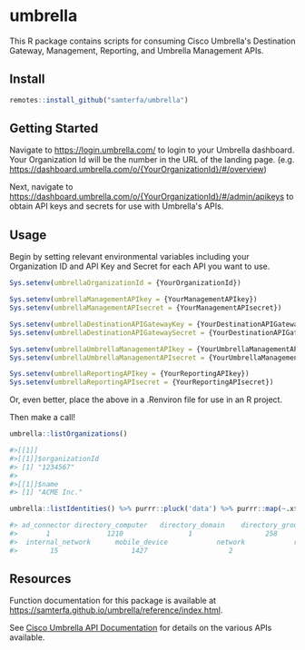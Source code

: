 # umbrella

This R package contains scripts for consuming Cisco Umbrella's Destination Gateway, Management, Reporting, and Umbrella Management APIs.

## Install

```r
remotes::install_github("samterfa/umbrella")
```

## Getting Started

Navigate to https://login.umbrella.com/ to login to your Umbrella dashboard. Your Organization Id will be the number in the URL of the landing page. (e.g. https://dashboard.umbrella.com/o/{YourOrganizationId}/#/overview)

Next, navigate to https://dashboard.umbrella.com/o/{YourOrganizationId}/#/admin/apikeys to obtain API keys and secrets for use with Umbrella's APIs.

## Usage

Begin by setting relevant environmental variables including your Organization ID and API Key and Secret for each API you want to use.

```r
Sys.setenv(umbrellaOrganizationId = {YourOrganizationId})

Sys.setenv(umbrellaManagementAPIkey = {YourManagementAPIkey})
Sys.setenv(umbrellaManagementAPIsecret = {YourManagementAPIsecret})

Sys.setenv(umbrellaDestinationAPIGatewayKey = {YourDestinationAPIGatewayKey})
Sys.setenv(umbrellaDestinationAPIGatewaySecret = {YourDestinationAPIGatewaySecret})

Sys.setenv(umbrellaUmbrellaManagementAPIkey = {YourUmbrellaManagementAPIkey})
Sys.setenv(umbrellaUmbrellaManagementAPIsecret = {YourUmbrellaManagementAPIsecret})

Sys.setenv(umbrellaReportingAPIkey = {YourReportingAPIkey})
Sys.setenv(umbrellaReportingAPIsecret = {YourReportingAPIsecret})
```

Or, even better, place the above in a .Renviron file for use in an R project.

Then make a call!

```r
umbrella::listOrganizations()

#>[[1]]
#>[[1]]$organizationId
#> [1] "1234567"
#>
#>[[1]]$name
#> [1] "ACME Inc."

umbrella::listIdentities() %>% purrr::pluck('data') %>% purrr::map(~.x$type$type) %>% unlist() %>% table()

#> ad_connector directory_computer   directory_domain    directory_group     directory_user  domain_controller 
#>       1              1210                1                  258                1105              6 
#>  internal_network      mobile_device            network            roaming               site 
#>        15                  1427                    2                  72                   1 
```

## Resources

Function documentation for this package is available at https://samterfa.github.io/umbrella/reference/index.html.

See [Cisco Umbrella API Documentation](https://docs.umbrella.com/umbrella-api/reference) for details on the various APIs available.
